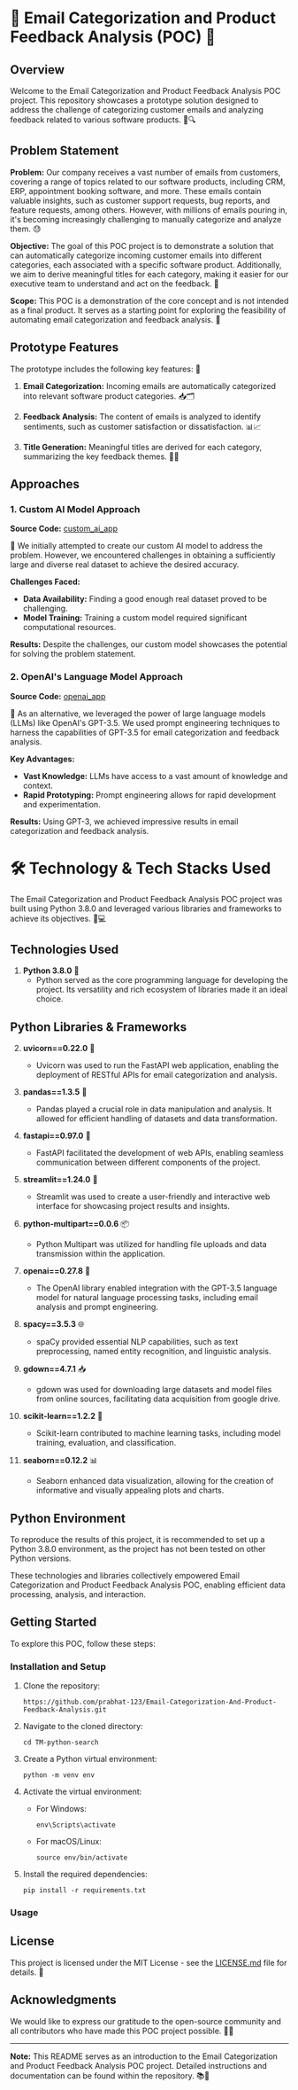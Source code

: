 # 📧 Email Categorization and Product Feedback Analysis (POC) 🚀

## Overview

Welcome to the Email Categorization and Product Feedback Analysis POC project. This repository showcases a prototype solution designed to address the challenge of categorizing customer emails and analyzing feedback related to various software products. 💌🔍

## Problem Statement

**Problem:** Our company receives a vast number of emails from customers, covering a range of topics related to our software products, including CRM, ERP, appointment booking software, and more. These emails contain valuable insights, such as customer support requests, bug reports, and feature requests, among others. However, with millions of emails pouring in, it's becoming increasingly challenging to manually categorize and analyze them. 😓

**Objective:** The goal of this POC project is to demonstrate a solution that can automatically categorize incoming customer emails into different categories, each associated with a specific software product. Additionally, we aim to derive meaningful titles for each category, making it easier for our executive team to understand and act on the feedback. 🎯

**Scope:** This POC is a demonstration of the core concept and is not intended as a final product. It serves as a starting point for exploring the feasibility of automating email categorization and feedback analysis. 🌱

## Prototype Features

The prototype includes the following key features: 🧩

1. **Email Categorization:** Incoming emails are automatically categorized into relevant software product categories. 📥🗂️

2. **Feedback Analysis:** The content of emails is analyzed to identify sentiments, such as customer satisfaction or dissatisfaction. 📊📈

3. **Title Generation:** Meaningful titles are derived for each category, summarizing the key feedback themes. 📌📝

## Approaches

### 1. Custom AI Model Approach

**Source Code:** [custom_ai_app](/custom_ai_app)

🧠 We initially attempted to create our custom AI model to address the problem. However, we encountered challenges in obtaining a sufficiently large and diverse real dataset to achieve the desired accuracy.

**Challenges Faced:**

- **Data Availability:** Finding a good enough real dataset proved to be challenging.
- **Model Training:** Training a custom model required significant computational resources.

**Results:** Despite the challenges, our custom model showcases the potential for solving the problem statement.

### 2. OpenAI's Language Model Approach

**Source Code:** [openai_app](/openai_app)

🤖 As an alternative, we leveraged the power of large language models (LLMs) like OpenAI's GPT-3.5. We used prompt engineering techniques to harness the capabilities of GPT-3.5 for email categorization and feedback analysis.

**Key Advantages:**

- **Vast Knowledge:** LLMs have access to a vast amount of knowledge and context.
- **Rapid Prototyping:** Prompt engineering allows for rapid development and experimentation.

**Results:** Using GPT-3, we achieved impressive results in email categorization and feedback analysis.

# 🛠️ Technology & Tech Stacks Used

The Email Categorization and Product Feedback Analysis POC project was built using Python 3.8.0 and leveraged various libraries and frameworks to achieve its objectives. 🐍💻

## Technologies Used

1. **Python 3.8.0** 🐍
   - Python served as the core programming language for developing the project. Its versatility and rich ecosystem of libraries made it an ideal choice.

## Python Libraries & Frameworks

2. **uvicorn==0.22.0** 🚀
   - Uvicorn was used to run the FastAPI web application, enabling the deployment of RESTful APIs for email categorization and analysis.

3. **pandas==1.3.5** 🐼
   - Pandas played a crucial role in data manipulation and analysis. It allowed for efficient handling of datasets and data transformation.

4. **fastapi==0.97.0** 🚀
   - FastAPI facilitated the development of web APIs, enabling seamless communication between different components of the project.

5. **streamlit==1.24.0** 🌟
   - Streamlit was used to create a user-friendly and interactive web interface for showcasing project results and insights.

6. **python-multipart==0.0.6** 📦
   - Python Multipart was utilized for handling file uploads and data transmission within the application.

7. **openai==0.27.8** 🤖
   - The OpenAI library enabled integration with the GPT-3.5 language model for natural language processing tasks, including email analysis and prompt engineering.

8. **spacy==3.5.3** 🌐
   - spaCy provided essential NLP capabilities, such as text preprocessing, named entity recognition, and linguistic analysis.

9. **gdown==4.7.1** 📥
   - gdown was used for downloading large datasets and model files from online sources, facilitating data acquisition from google drive.

10. **scikit-learn==1.2.2** 🧠
    - Scikit-learn contributed to machine learning tasks, including model training, evaluation, and classification.

11. **seaborn==0.12.2** 📊
    - Seaborn enhanced data visualization, allowing for the creation of informative and visually appealing plots and charts.

## Python Environment

To reproduce the results of this project, it is recommended to set up a Python 3.8.0 environment, as the project has not been tested on other Python versions.

These technologies and libraries collectively empowered Email Categorization and Product Feedback Analysis POC, enabling efficient data processing, analysis, and interaction.


## Getting Started

To explore this POC, follow these steps:

### Installation and Setup

1. Clone the repository:
   ```
   https://github.com/prabhat-123/Email-Categorization-And-Product-Feedback-Analysis.git
   ```

2. Navigate to the cloned directory:
   ```
   cd TM-python-search
   ```

3. Create a Python virtual environment:
   ```
   python -m venv env
   ```

4. Activate the virtual environment:
   - For Windows:
     ```
     env\Scripts\activate
     ```
   - For macOS/Linux:
     ```
     source env/bin/activate
     ```

5. Install the required dependencies:
   ```
   pip install -r requirements.txt
   ```

### Usage

## License

This project is licensed under the MIT License - see the [LICENSE.md](LICENSE.md) file for details. 📜

## Acknowledgments

We would like to express our gratitude to the open-source community and all contributors who have made this POC project possible. 🙏✨

---

**Note:** This README serves as an introduction to the Email Categorization and Product Feedback Analysis POC project. Detailed instructions and documentation can be found within the repository. 📚📖
